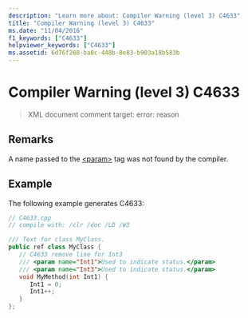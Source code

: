 ```yaml
---
description: "Learn more about: Compiler Warning (level 3) C4633"
title: "Compiler Warning (level 3) C4633"
ms.date: "11/04/2016"
f1_keywords: ["C4633"]
helpviewer_keywords: ["C4633"]
ms.assetid: 6d76f268-ba8c-448b-8e83-b903a18b583b
---
```

# Compiler Warning (level 3) C4633

> XML document comment target: error:  reason

## Remarks

A name passed to the [\<param>](../../build/reference/param-visual-cpp.md) tag was not found by the compiler.

## Example

The following example generates C4633:

```cpp
// C4633.cpp
// compile with: /clr /doc /LD /W3

/// Text for class MyClass.
public ref class MyClass {
   // C4633 remove line for Int3
   /// <param name="Int1">Used to indicate status.</param>
   /// <param name="Int3">Used to indicate status.</param>
   void MyMethod(int Int1) {
      Int1 = 0;
      Int1++;
   }
};
```
